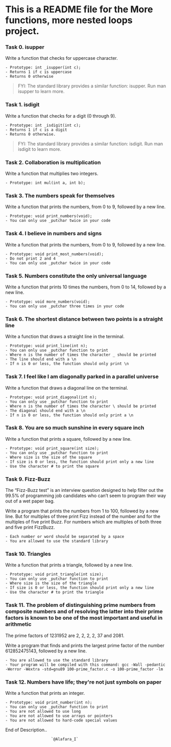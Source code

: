 # This is a README file for the More functions, more nested loops project.

### Task 0. isupper
Write a function that checks for uppercase character.
```
- Prototype: int _isupper(int c);
- Returns 1 if c is uppercase
- Returns 0 otherwise
```
> FYI: The standard library provides a similar function: isupper. Run man isupper to learn more.

### Task 1. isdigit
Write a function that checks for a digit (0 through 9).
```
- Prototype: int _isdigit(int c);
- Returns 1 if c is a digit
- Returns 0 otherwise.
```
> FYI: The standard library provides a similar function: isdigit. Run man isdigit to learn more.

### Task 2. Collaboration is multiplication 
Write a function that multiplies two integers.
```
- Prototype: int mul(int a, int b);
```

### Task 3. The numbers speak for themselves
Write a function that prints the numbers, from 0 to 9, followed by a new line.
```
- Prototype: void print_numbers(void);
- You can only use _putchar twice in your code
```

### Task 4. I believe in numbers and signs 
Write a function that prints the numbers, from 0 to 9, followed by a new line.
```
- Prototype: void print_most_numbers(void);
- Do not print 2 and 4
- You can only use _putchar twice in your code
```

### Task 5. Numbers constitute the only universal language 
Write a function that prints 10 times the numbers, from 0 to 14, followed by a new line.
```
- Prototype: void more_numbers(void);
- You can only use _putchar three times in your code
```

### Task 6. The shortest distance between two points is a straight line 
Write a function that draws a straight line in the terminal.
```
- Prototype: void print_line(int n);
- You can only use _putchar function to print
- Where n is the number of times the character _ should be printed
- The line should end with a \n
- If n is 0 or less, the function should only print \n
```

### Task 7. I feel like I am diagonally parked in a parallel universe 
Write a function that draws a diagonal line on the terminal.
```
- Prototype: void print_diagonal(int n);
- You can only use _putchar function to print
- Where n is the number of times the character \ should be printed
- The diagonal should end with a \n
- If n is 0 or less, the function should only print a \n
```

### Task 8. You are so much sunshine in every square inch 
Write a function that prints a square, followed by a new line.
```
- Prototype: void print_square(int size);
- You can only use _putchar function to print
- Where size is the size of the square
- If size is 0 or less, the function should print only a new line
- Use the character # to print the square
```

### Task 9. Fizz-Buzz 
The “Fizz-Buzz test” is an interview question designed to help filter out the 99.5% of programming job candidates who can’t seem to program their way out of a wet paper bag.

Write a program that prints the numbers from 1 to 100, followed by a new line. But for multiples of three print Fizz instead of the number and for the multiples of five print Buzz. For numbers which are multiples of both three and five print FizzBuzz.
```
- Each number or word should be separated by a space
- You are allowed to use the standard library
```

### Task 10. Triangles 
Write a function that prints a triangle, followed by a new line.
```
- Prototype: void print_triangle(int size);
- You can only use _putchar function to print
- Where size is the size of the triangle
- If size is 0 or less, the function should print only a new line
- Use the character # to print the triangle
```

### Task 11. The problem of distinguishing prime numbers from composite numbers and of resolving the latter into their prime factors is known to be one of the most important and useful in arithmetic 
The prime factors of 1231952 are 2, 2, 2, 2, 37 and 2081.

Write a program that finds and prints the largest prime factor of the number 612852475143, followed by a new line.
```
- You are allowed to use the standard library
- Your program will be compiled with this command: gcc -Wall -pedantic -Werror -Wextra -std=gnu89 100-prime_factor.c -o 100-prime_factor -lm
```

### Task 12. Numbers have life; they're not just symbols on paper 
Write a function that prints an integer.
```
- Prototype: void print_number(int n);
- You can only use _putchar function to print
- You are not allowed to use long
- You are not allowed to use arrays or pointers
- You are not allowed to hard-code special values
```
End of Description..

						`@Alafara_I`

